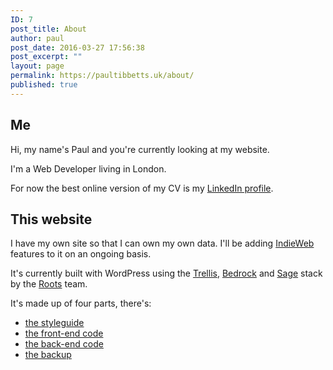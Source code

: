 ```yaml
---
ID: 7
post_title: About
author: paul
post_date: 2016-03-27 17:56:38
post_excerpt: ""
layout: page
permalink: https://paultibbetts.uk/about/
published: true
---
```

<h2>Me</h2>
Hi, my name's Paul and you're currently looking at my website.

I'm a Web Developer living in London.

For now the best online version of my CV is my <a href="https://uk.linkedin.com/in/paultibbetts">LinkedIn profile</a>.
<!--<h2>what I'm interested in right now</h2>
Inspired by <a href="https://sivers.org/now">Derek Sivers' now page</a>, here's a list of things I'm currently working towards:
<ul>
 	<li>Bootstrapping a company and releasing GoProspr's MVP</li>
 	<li>Organising the first <a href="https://homebrewbrum.co.uk">Homebrew Website Club Birmingham</a> meetup</li>
 	<li>Improving my diet</li>
        <li>Going for a run <em>at least</em> twice a week
</ul>
-->
<!-- You can read more about these on my own <a href="/now">now page</a>. -->

<!--<em>Last updated:</em> <a href="https://github.com/ptibbetts/backup-of.paultibbetts.uk/commit/21760608bcb9d7439de87b042988c6a53a0068cf">September, 2016</a>.-->
<h2>This website</h2>
I have my own site so that I can own my own data. I'll be adding <a href="https://indieweb.org">IndieWeb</a> features to it on an ongoing basis.

It's currently built with WordPress using the <a href="https://roots.io/trellis">Trellis</a>, <a href="https://roots.io/bedrock">Bedrock</a> and <a href="https://roots.io/sage">Sage</a> stack by the <a href="https://roots.io">Roots</a> team.

It's made up of four parts, there's:
<ul>
 	<li><a href="https://ptibbetts.github.io/styles.paultibbetts.uk/">the styleguide</a></li>
 	<li><a href="https://github.com/ptibbetts/allusion">the front-end code</a></li>
 	<li><a href="https://github.com/ptibbetts/paultibbetts.uk">the back-end code</a></li>
 	<li><a href="https://github.com/ptibbetts/backup-of.paultibbetts.uk">the backup</a></li>
</ul>